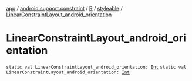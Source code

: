 [app](../../../index.md) / [android.support.constraint](../../index.md) / [R](../index.md) / [styleable](index.md) / [LinearConstraintLayout_android_orientation](./-linear-constraint-layout_android_orientation.md)

# LinearConstraintLayout_android_orientation

`static val LinearConstraintLayout_android_orientation: `[`Int`](https://kotlinlang.org/api/latest/jvm/stdlib/kotlin/-int/index.html)
`static val LinearConstraintLayout_android_orientation: `[`Int`](https://kotlinlang.org/api/latest/jvm/stdlib/kotlin/-int/index.html)